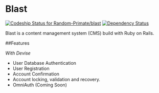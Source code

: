Blast
=====

[ ![Codeship Status for Random-Primate/blast](https://www.codeship.io/projects/330ab2f0-2230-0132-f5dd-46c80b892b0f/status)](https://www.codeship.io/projects/36458) [![Dependency Status](https://gemnasium.com/Random-Primate/blast.svg)](https://gemnasium.com/Random-Primate/blast)

Blast is a content management system (CMS) build with Ruby on Rails. 

##Features

*With Devise*  

* User Database Authentication
* User Registration
* Account Confirmation
* Account locking, validation and recovery.
* OmniAuth (Coming Soon)
